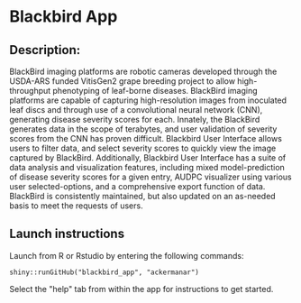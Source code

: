 # Blackbird App
## Description: 
BlackBird imaging platforms are robotic cameras developed through the USDA-ARS funded VitisGen2 grape breeding project to allow high-throughput phenotyping of leaf-borne diseases. BlackBird imaging platforms are capable of capturing high-resolution images from inoculated leaf discs and through use of a convolutional neural network (CNN), generating disease severity scores for each. Innately, the BlackBird generates data in the scope of terabytes, and user validation of severity scores from the CNN has proven difficult. Blackbird User Interface allows users to filter data, and select severity scores to quickly view the image captured by BlackBird. Additionally, Blackbird User Interface has a suite of data analysis and visualization features, including mixed model-prediction of disease severity scores for a given entry, AUDPC visualizer using various user selected-options, and a comprehensive export function of data. BlackBird is consistently maintained, but also updated on an as-needed basis to meet the requests of users.

## Launch instructions
Launch from R or Rstudio by entering the following commands:

    shiny::runGitHub("blackbird_app", "ackermanar")

Select the "help" tab from within the app for instructions to get started.
